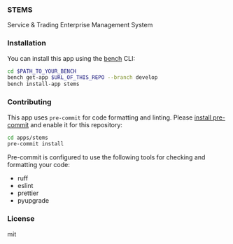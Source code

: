 ### STEMS

Service & Trading Enterprise Management System

### Installation

You can install this app using the [bench](https://github.com/frappe/bench) CLI:

```bash
cd $PATH_TO_YOUR_BENCH
bench get-app $URL_OF_THIS_REPO --branch develop
bench install-app stems
```

### Contributing

This app uses `pre-commit` for code formatting and linting. Please [install pre-commit](https://pre-commit.com/#installation) and enable it for this repository:

```bash
cd apps/stems
pre-commit install
```

Pre-commit is configured to use the following tools for checking and formatting your code:

- ruff
- eslint
- prettier
- pyupgrade

### License

mit
